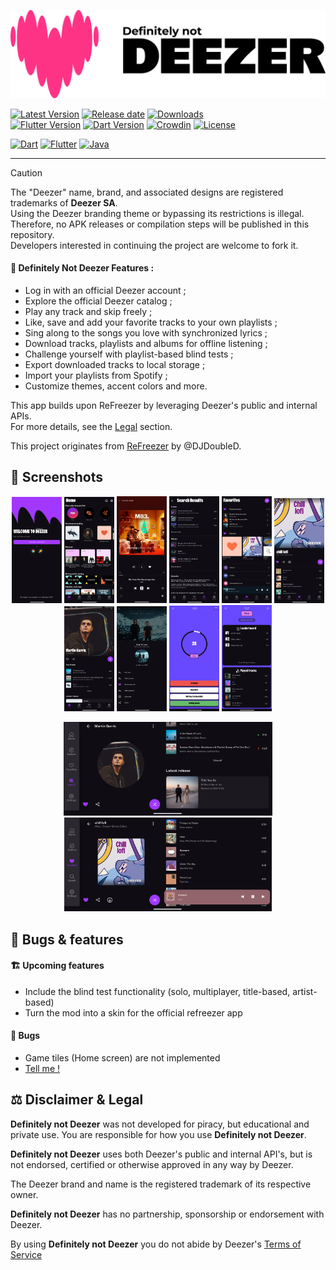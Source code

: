 ![Definitely not Deezer](./assets/banner.png?raw=true)

[![Latest Version](https://img.shields.io/github/v/release/PetitPrinc3/DefinitelyNotDeezer?color=blue)](../../releases/latest)
[![Release date](https://img.shields.io/github/release-date/PetitPrinc3/DefinitelyNotDeezer)](../../releases/latest)
[![Downloads](https://img.shields.io/github/downloads/PetitPrinc3/DefinitelyNotDeezer/total?color=blue&label=downloads)](../../releases)  
[![Flutter Version](https://shields.io/badge/Flutter-v3.27.1-darkgreen.svg)](https://docs.flutter.dev/tools/sdk)
[![Dart Version](https://shields.io/badge/Dart-v3.6.0-darkgreen.svg)](https://dart.dev/get-dart)
[![Crowdin](https://badges.crowdin.net/refreezer/localized.svg)](https://crowdin.com/project/refreezer)
[![License](https://img.shields.io/github/license/PetitPrinc3/Deezer?flat)](./LICENSE)

[![Dart](https://img.shields.io/badge/Dart-0175C2?style=for-the-badge&logo=dart&logoColor=white)](https://dart.dev/)
[![Flutter](https://img.shields.io/badge/Flutter-02569B?style=for-the-badge&logo=flutter&logoColor=white)](https://flutter.dev/)
[![Java](https://img.shields.io/badge/Java-ED8B00?style=for-the-badge&logo=openjdk&logoColor=white)](https://www.java.com/)

---

>[!CAUTION]
> The "Deezer" name, brand, and associated designs are registered trademarks of **Deezer SA**.  
> Using the Deezer branding theme or bypassing its restrictions is illegal.  
> Therefore, no APK releases or compilation steps will be published in this repository.  
> Developers interested in continuing the project are welcome to fork it.  

#### :rocket: Definitely Not Deezer Features :
- Log in with an official Deezer account ;
- Explore the official Deezer catalog ;
- Play any track and skip freely ;
- Like, save and add your favorite tracks to your own playlists ;
- Sing along to the songs you love with synchronized lyrics ;
- Download tracks, playlists and albums for offline listening ;
- Challenge yourself with playlist-based blind tests ;
- Export downloaded tracks to local storage ;
- Import your playlists from Spotify ;
- Customize themes, accent colors and more.

This app builds upon ReFreezer by leveraging Deezer's public and internal APIs.  
For more details, see the [Legal](#balance_scale-disclaimer--legal) section. 

This project originates from [ReFreezer](https://github.com/DJDoubleD/ReFreezer) by @DJDoubleD.  


## :camera_flash: Screenshots

<p align="center">
    <img src="./assets/screenshots/Mod_login.png" width=80>
    <img src="./assets/screenshots/Mod_home.png" width=80>
    <img src="./assets/screenshots/Mod_player.png" width=80>
    <img src="./assets/screenshots/Mod_search.png" width=80>
    <img src="./assets/screenshots/Mod_favorites.png" width=80>
    <img src="./assets/screenshots/Mod_playlists.png" width=80>
    <img src="./assets/screenshots/Mod_artists.png" width=80>
    <img src="./assets/screenshots/Mod_menu.png" width=80>
    <img src="./assets/screenshots/blindTest.png" width=80>
    <img src="./assets/screenshots/blindResults.png" width=80>
</p>
<p align="center">
    <img src="./assets/screenshots/landscape_artist.png" height=150>
    <img src="./assets/screenshots/landscape_playlist.png" height=150>
</p>

## :star2: Bugs & features

#### :building_construction: Upcoming features
- Include the blind test functionality (solo, multiplayer, title-based, artist-based)
- Turn the mod into a skin for the official refreezer app

#### :lady_beetle: Bugs
- Game tiles (Home screen) are not implemented
- [Tell me !](https://github.com/PetitPrinc3/Deezer/issues)

## :balance_scale: Disclaimer & Legal

**Definitely not Deezer** was not developed for piracy, but educational and private use.
You are responsible for how you use **Definitely not Deezer**.

**Definitely not Deezer** uses both Deezer's public and internal API's, but is not endorsed, certified or otherwise approved in any way by Deezer.

The Deezer brand and name is the registered trademark of its respective owner.

**Definitely not Deezer** has no partnership, sponsorship or endorsement with Deezer.

By using **Definitely not Deezer** you do not abide by Deezer's [Terms of Service](https://www.deezer.com/legal/cgu)
